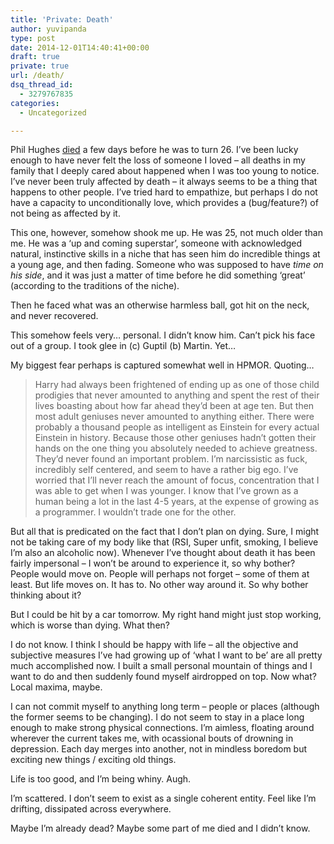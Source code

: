 ```yaml
---
title: 'Private: Death'
author: yuvipanda
type: post
date: 2014-12-01T14:40:41+00:00
draft: true
private: true
url: /death/
dsq_thread_id:
  - 3279767835
categories:
  - Uncategorized

---
```

Phil Hughes [died][1] a few days before he was to turn 26. I&#8217;ve been lucky enough to have never felt the loss of someone I loved &#8211; all deaths in my family that I deeply cared about happened when I was too young to notice. I&#8217;ve never been truly affected by death &#8211; it always seems to be a thing that happens to other people. I&#8217;ve tried hard to empathize, but perhaps I do not have a capacity to unconditionally love, which provides a (bug/feature?) of not being as affected by it.

This one, however, somehow shook me up. He was 25, not much older than me. He was a &#8216;up and coming superstar&#8217;, someone with acknowledged natural, instinctive skills in a niche that has seen him do incredible things at a young age, and then fading. Someone who was supposed to have _time on his side_, and it was just a matter of time before he did something &#8216;great&#8217; (according to the traditions of the niche).

Then he faced what was an otherwise harmless ball, got hit on the neck, and never recovered.

This somehow feels very&#8230; personal. I didn&#8217;t know him. Can&#8217;t pick his face out of a group. I took glee in (c) Guptil (b) Martin. Yet&#8230;

My biggest fear perhaps is captured somewhat well in HPMOR. Quoting&#8230;

> Harry had always been frightened of ending up as one of those child prodigies that never amounted to anything and spent the rest of their lives boasting about how far ahead they&#8217;d been at age ten. But then most adult geniuses never amounted to anything either. There were probably a thousand people as intelligent as Einstein for every actual Einstein in history. Because those other geniuses hadn&#8217;t gotten their hands on the one thing you absolutely needed to achieve greatness. They&#8217;d never found an important problem.
I&#8217;m narcissistic as fuck, incredibly self centered, and seem to have a rather big ego. I&#8217;ve worried that I&#8217;ll never reach the amount of focus, concentration that I was able to get when I was younger. I know that I&#8217;ve grown as a human being a lot in the last 4-5 years, at the expense of growing as a programmer. I wouldn&#8217;t trade one for the other.

But all that is predicated on the fact that I don&#8217;t plan on dying. Sure, I might not be taking care of my body like that (RSI, Super unfit, smoking, I believe I&#8217;m also an alcoholic now). Whenever I&#8217;ve thought about death it has been fairly impersonal &#8211; I won&#8217;t be around to experience it, so why bother? People would move on. People will perhaps not forget &#8211; some of them at least. But life moves on. It has to. No other way around it. So why bother thinking about it?

But I could be hit by a car tomorrow. My right hand might just stop working, which is worse than dying. What then?

I do not know. I think I should be happy with life &#8211; all the objective and subjective measures I&#8217;ve had growing up of &#8216;what I want to be&#8217; are all pretty much accomplished now. I built a small personal mountain of things and I want to do and then suddenly found myself airdropped on top. Now what? Local maxima, maybe.

I can not commit myself to anything long term &#8211; people or places (although the former seems to be changing). I do not seem to stay in a place long enough to make strong physical connections. I&#8217;m aimless, floating around wherever the current takes me, with ocassional bouts of drowning in depression. Each day merges into another, not in mindless boredom but exciting new things / exciting old things.

Life is too good, and I&#8217;m being whiny. Augh.

I&#8217;m scattered. I don&#8217;t seem to exist as a single coherent entity. Feel like I&#8217;m drifting, dissipated across everywhere.

Maybe I&#8217;m already dead? Maybe some part of me died and I didn&#8217;t know.

 [1]: http://www.espncricinfo.com/australia/content/story/803649.html